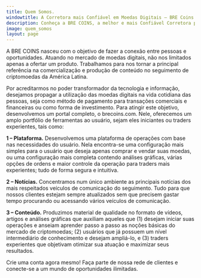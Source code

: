 ```yaml
---
title: Quem Somos.
windowtitle: A Corretora mais Confiável em Moedas Digitais – BRE Coins
description: Conheça a BRE COINS, a melhor e mais Confiável Corretora para compra e venda de Bitcoins e Moedas Digitais.
image: quem_somos
layout: page
---
```

A BRE COINS nasceu com o objetivo de fazer a conexão entre pessoas e oportunidades. Atuando no mercado de moedas digitais, não nos limitados apenas a ofertar um produto. Trabalhamos para nos tornar a principal referência na comercialização e produção de conteúdo no seguimento de criptomoedas da América Latina.

Por acreditarmos no poder transformador da tecnologia e informação, desejamos propagar a utilização das moedas digitais na vida cotidiana das pessoas, seja como método de pagamento para transações comerciais e financeiras ou como forma de investimento. Para atingir este objetivo, desenvolvemos um portal completo, o brecoins.com. Nele, oferecemos um amplo portfólio de ferramentas ao usuário, sejam eles iniciantes ou traders experientes, tais como:

**1 – Plataforma.** Desenvolvemos uma plataforma de operações com base nas necessidades do usuário. Nela encontra-se uma configuração mais simples para o usuário que deseja apenas comprar e vendar suas moedas, ou uma configuração mais completa contendo análises gráficas, várias opções de ordens e maior controle da operação para traders mais experientes; tudo de forma segura e intuitiva.

**2 – Notícias.** Concentramos num único ambiente as principais notícias dos mais respeitados veículos de comunicação do seguimento. Tudo para que nossos clientes estejam sempre atualizados sem que precisem gastar tempo procurando ou acessando vários veículos de comunicação.

**3 – Conteúdo.** Produzimos material de qualidade no formato de vídeos, artigos e análises gráficas que auxiliam aqueles que (1) desejam iniciar suas operações e anseiam aprender passo a passo as noções básicas do mercado de criptomoedas; (2) usuários que já possuem um nível intermediário de conhecimento e desejam ampliá-lo, e (3) traders experientes que objetivam otimizar sua atuação e maximizar seus resultados.

Crie uma conta agora mesmo! Faça parte de nossa rede de clientes e conecte-se a um mundo de oportunidades ilimitadas.
